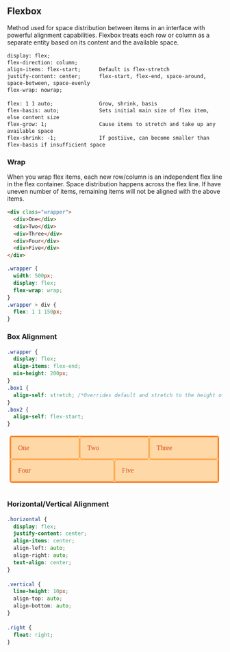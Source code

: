 ## Flexbox

Method used for space distribution between items in an interface with powerful alignment capabilities. Flexbox treats each row or column as a separate entity based on its content and the available space.

```
display: flex;
flex-direction: column;
align-items: flex-start;      Default is flex-stretch
justify-content: center;      flex-start, flex-end, space-around, space-between, space-evenly
flex-wrap: nowrap;

flex: 1 1 auto;               Grow, shrink, basis
flex-basis: auto;             Sets initial main size of flex item, else content size
flex-grow: 1;                 Cause items to stretch and take up any available space
flex-shrink: -1;              If postiive, can become smaller than flex-basis if insufficient space
```

### Wrap

When you wrap flex items, each new row/column is an independent flex line in the flex container. Space distribution happens across the flex line. If have uneven number of items, remaining items will not be aligned with the above items.

```html
<div class="wrapper">
  <div>One</div>
  <div>Two</div>
  <div>Three</div>
  <div>Four</div>
  <div>Five</div>
</div>
```

```css
.wrapper {
  width: 500px;
  display: flex;
  flex-wrap: wrap;
}
.wrapper > div {
  flex: 1 1 150px;
}
```

### Box Alignment

```css
.wrapper {
  display: flex;
  align-items: flex-end;
  min-height: 200px;
}
.box1 {
  align-self: stretch; /*Overrides default and stretch to the height of the container*/
}
.box2 {
  align-self: flex-start;
}
```

<img src="../assets/flexbox-eg1.png">

### Horizontal/Vertical Alignment

```css
.horizontal {
  display: flex;
  justify-content: center;
  align-items: center;
  align-left: auto;
  align-right: auto;
  text-align: center;
}

.vertical {
  line-height: 10px;
  align-top: auto;
  align-bottom: auto;
}

.right {
  float: right;
}
```
